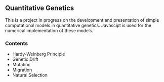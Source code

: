 <h2>Quantitative Genetics</h2>
<div>
  <p>
    This is a project in progress on the development and presentation of simple computational models in quantitative genetics. 
    Javascipt is used for the numerical implementation of these models. 
  </p>
</div>

<h3>Contents</h3>
<div>
  <ul>
    <li>Hardy-Weinberg Principle
    <li>Genetic Drift 
    <li>Mutation
    <li>Migration
    <li>Natural Selection
  </ul>
<div>
